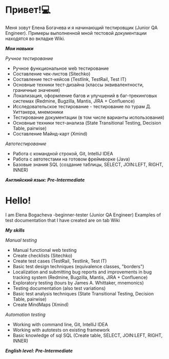 # Привет!💻
Меня зовут Елена Богачева и я начинающий тестировщик (Junior QA Engineer). 
Примеры выполненной мной тестовой документации находятся во вкладке Wiki.

_**Мои навыки**_

_Ручное тестирование_
- Ручное функциональное web тестирование
- Составление чек-листов (Sitechko)
- Составление тест-кейсов (Testlink, TestRail, Test IT)
- Основные техники тест-дизайна (классы эквивалентности, граничные значения)
- Локализация, оформление багов и улучшений в баг-трекинговых системах (Redmine, Bugzilla, Mantis, JIRA + Confluence)
- Исследовательское тестирование - тестирование по турам Д. Уиттакера, мнемоники
- Тестирование документации (в том числе варианты использования)
- Основные техники тест-анализа (State Transitional Testing, Decision Table, pairwise)
- Составление Майнд-карт (Xmind)

_Автотестирование_
- Работа с командной строкой, Git, IntelliJ IDEA
- Работа с автотестами на готовом фреймворке (Java)
- Базовые знания SQL (создание таблицы, SELECT, JOIN:LEFT, RIGHT, INNER)

_**Английский язык: Pre-Intermediate**_


# Hello! 
I am Elena Bogacheva -beginner-tester (Junior QA Engineer) 
Examples of test documentation that I have created are on tab Wiki

_**My skills**_

_Manual testing_
- Manual functional web testing
- Create checklists (Sitechko)
- Create test cases (TestRail, Testlink, Test IT)
- Basic test design techniques (equivalence classes, "borders")
- Localization and submitting bug reports and improvements in bug tracking system (Redmine, Bugzilla, Mantis, JIRA + Confluence)
- Exploratory testing (tours by James A. Whittaker, mnemonics)
- Testing documentation (also test variations)
- Basic test analysis techniques (State Transitional Testing, Decision Table, pairwise)
- Create MindMaps (Xmind)

_Automation testing_
- Working with command line, Git, IntelliJ IDEA
- Working with autotests on existing framework
- Basic knowledge of sql SQL (Create table, SELECT, JOIN:LEFT, RIGHT, INNER)


 _**English level: Pre-Intermediate**_

